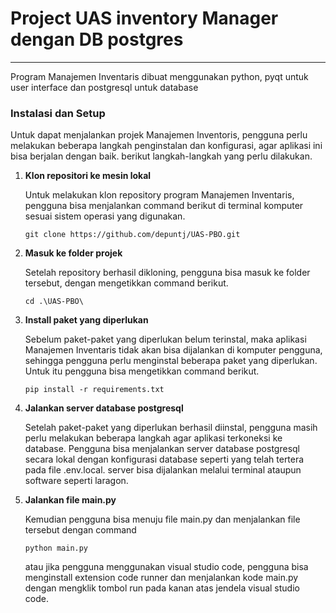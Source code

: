 # Project UAS inventory Manager dengan DB postgres

---

Program Manajemen Inventaris dibuat menggunakan python, pyqt untuk user interface dan postgresql untuk database

### Instalasi dan Setup

Untuk dapat menjalankan projek Manajemen Inventoris, pengguna perlu melakukan beberapa langkah penginstalan dan konfigurasi, agar aplikasi ini bisa berjalan dengan baik. berikut langkah-langkah yang perlu dilakukan.

1. **Klon repositori ke mesin lokal**

   Untuk melakukan klon repository program Manajemen Inventaris, pengguna bisa menjalankan command berikut di terminal komputer sesuai sistem operasi yang digunakan.

   ```
   git clone https://github.com/depuntj/UAS-PBO.git
   ```

2. **Masuk ke folder projek**

   Setelah repository berhasil dikloning, pengguna bisa masuk ke folder tersebut, dengan mengetikkan command berikut.

   ```
   cd .\UAS-PBO\
   ```

3. **Install paket yang diperlukan**

   Sebelum paket-paket yang diperlukan belum terinstal, maka aplikasi Manajemen Inventaris tidak akan bisa dijalankan di komputer pengguna, sehingga pengguna perlu menginstal beberapa paket yang diperlukan. Untuk itu pengguna bisa mengetikkan command berikut.

   ```
   pip install -r requirements.txt
   ```

4. **Jalankan server database postgresql**

   Setelah paket-paket yang diperlukan berhasil diinstal, pengguna masih perlu melakukan beberapa langkah agar aplikasi terkoneksi ke database. Pengguna bisa menjalankan server database postgresql secara lokal dengan konfigurasi database seperti yang telah tertera pada file .env.local. server bisa dijalankan melalui terminal ataupun software seperti laragon.

5. **Jalankan file main.py**

   Kemudian pengguna bisa menuju file main.py dan menjalankan file tersebut dengan command

   ```
   python main.py
   ```

   atau jika pengguna menggunakan visual studio code, pengguna bisa menginstall extension code runner dan menjalankan kode main.py dengan mengklik tombol run pada kanan atas jendela visual studio code.
